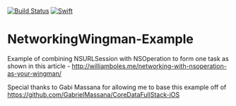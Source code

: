 [![Build Status](https://travis-ci.org/wibosco/NetworkingWingman-Example.svg)](https://travis-ci.org/wibosco/NetworkingWingman-Example)
<a href="https://swift.org"><img src="https://img.shields.io/badge/Swift-4.0-orange.svg?style=flat" alt="Swift" /></a>

# NetworkingWingman-Example

Example of combining NSURLSession with NSOperation to form one task as shown in this article - http://williamboles.me/networking-with-nsoperation-as-your-wingman/

Special thanks to Gabi Massana for allowing me to base this example off of https://github.com/GabrielMassana/CoreDataFullStack-iOS
